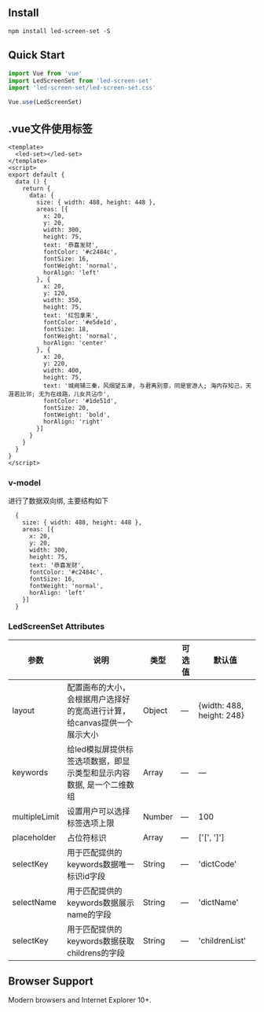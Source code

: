 ## Install
```shell
npm install led-screen-set -S
```

## Quick Start
``` javascript
import Vue from 'vue'
import LedScreenSet from 'led-screen-set'
import 'led-screen-set/led-screen-set.css'

Vue.use(LedScreenSet)

```

## .vue文件使用标签
```
<template>
  <led-set></led-set>
</template>
<script>
export default {
  data () {
    return {
      data: {
        size: { width: 488, height: 448 },
        areas: [{
          x: 20,
          y: 20,
          width: 300,
          height: 75,
          text: '恭喜发财',
          fontColor: '#c2484c',
          fontSize: 16,
          fontWeight: 'normal',
          horAlign: 'left'
        }, {
          x: 20,
          y: 120,
          width: 350,
          height: 75,
          text: '红包拿来',
          fontColor: '#e5de1d',
          fontSize: 18,
          fontWeight: 'normal',
          horAlign: 'center'
        }, {
          x: 20,
          y: 220,
          width: 400,
          height: 75,
          text: '城阙辅三秦，风烟望五津, 与君离别意，同是宦游人; 海内存知己，天涯若比邻; 无为在歧路，儿女共沾巾',
          fontColor: '#1de51d',
          fontSize: 20,
          fontWeight: 'bold',
          horAlign: 'right'
        }]
      }
    }
  }
}
</script>
```
### v-model 
进行了数据双向绑, 主要结构如下
```
  {
    size: { width: 488, height: 448 },
    areas: [{
      x: 20,
      y: 20,
      width: 300,
      height: 75,
      text: '恭喜发财',
      fontColor: '#c2484c',
      fontSize: 16,
      fontWeight: 'normal',
      horAlign: 'left'
    }]
  }
```

### LedScreenSet Attributes
| 参数         | 说明            | 类型            | 可选值                 | 默认值   |
|------------- |---------------- |---------------- |---------------------- |-------- |
| layout       | 配置画布的大小，会根据用户选择好的宽高进行计算，给canvas提供一个展示大小 | Object  | — | {width: 488, height: 248} |
| keywords     | 给led模拟屏提供标签选项数据，即显示类型和显示内容数据, 是一个二维数组 | Array | — | — |
| multipleLimit| 设置用户可以选择标签选项上限 | Number  |    —  |  100 |
| placeholder  | 占位符标识     | Array |  —  | ['[', ']']|
| selectKey    | 用于匹配提供的keywords数据唯一标识id字段 | String |  —  | 'dictCode' |
| selectName   | 用于匹配提供的keywords数据展示name的字段 | String |  —  | 'dictName' |
| selectKey    | 用于匹配提供的keywords数据获取childrens的字段 | String |  —  | 'childrenList' |
## Browser Support
Modern browsers and Internet Explorer 10+.
